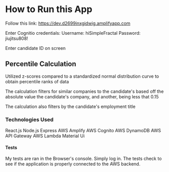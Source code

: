 # How to Run this App

Follow this link: https://dev.d2699inxgidwig.amplifyapp.com

Enter Cognitio credentials:
Username: hiSimpleFractal
Password: jiujitsu808!

Enter candidate ID on screen

## Percentile Calculation

Utilized z-scores compared to a standardized normal distribution curve to obtain percentile ranks of data

The calculation filters for similar companies to the candidate's based off the absolute value the candidate's company, and another, being less that 0.15

The calculation also filters by the candidate's employment title

### Technologies Used

React.js
Node.js
Express
AWS Amplify
AWS Cognito
AWS DynamoDB
AWS API Gateway
AWS Lambda
Material Ui

#### Tests

My tests are ran in the Browser's console. Simply log in. The tests check to see if the application is properly connected to the AWS backend.
